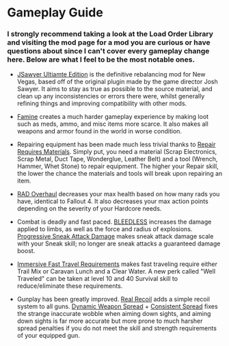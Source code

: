 # Gameplay Guide

### I strongly recommend taking a look at the Load Order Library and visiting the mod page for a mod you are curious or have questions about since I can't cover every gameplay change here. Below are what I feel to be the most notable ones.

- [JSawyer Ultiamte Edition](https://www.nexusmods.com/newvegas/mods/61592) is the definitive rebalancing mod for New Vegas, based off of the original plugin made by the game director Josh Sawyer. It aims to stay as true as possible to the source material, and clean up any inconsistencies or errors there were, whilst generally refining things and improving compatibility with other mods.

- [Famine](https://www.nexusmods.com/newvegas/mods/74985) creates a much harder gameplay experience by making loot such as meds, ammo, and misc items more scarce. It also makes all weapons and armor found in the world in worse condition.

- Repairing equipment has been made much less trivial thanks to [Repair Requires Materials](https://www.nexusmods.com/newvegas/mods/75145). Simply put, you need a material (Scrap Electronics, Scrap Metal, Duct Tape, Wonderglue, Leather Belt) and a tool (Wrench, Hammer, Whet Stone) to repair equipment. The higher your Repair skill, the lower the chance the materials and tools will break upon repairing an item.

- [RAD Overhaul](https://www.nexusmods.com/newvegas/mods/71541) decreases your max health based on how many rads you have, identical to Fallout 4. It also decreases your max action points depending on the severity of your Hardcore needs.

- Combat is deadly and fast paced. [BLEEDLESS](https://www.nexusmods.com/newvegas/mods/75660?tab=description) increases the damage applied to limbs, as well as the force and radius of explosions. [Progressive Sneak Attack Damage](https://www.nexusmods.com/newvegas/mods/77571) makes sneak attack damage scale with your Sneak skill; no longer are sneak attacks a guaranteed damage boost.

- [Immersive Fast Travel Requirements](https://www.nexusmods.com/newvegas/mods/73627?tab=description) makes fast traveling require either Trail Mix or Caravan Lunch and a Clear Water. A new perk called "Well Traveled" can be taken at level 10 and 40 Survival skill to reduce/eliminate these requirements.

- Gunplay has been greatly improved. [Real Recoil](https://www.nexusmods.com/newvegas/mods/62153) adds a simple recoil system to all guns. [Dynamic Weapon Spread](https://www.nexusmods.com/newvegas/mods/74321) + [Consistent Spread](https://www.nexusmods.com/newvegas/mods/77974) fixes the strange inaccurate wobble when aiming down sights, and aiming down sights is far more accurate but more prone to much harsher spread penalties if you do not meet the skill and strength requirements of your equipped gun.
